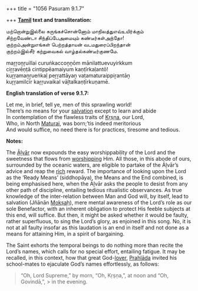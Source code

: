 +++
title = "1056 Pasuram 9.1.7"

+++
**[Tamil](/definition/tamil#history "show Tamil definitions") text and transliteration:**

மற்றொன்றுஇல்லை சுருங்கச்சொன்னோம் மாநிலத்துஎவ்உயிர்க்கும்  
சிற்றவேண்டா சிந்திப்பேஅமையும் கண்டீர்கள்அந்தோ!  
குற்றம்அன்றுஎங்கள் பெற்றத்தாயன் வடமதுரைப்பிறந்தான்  
குற்றம்இல்சீர் கற்றுவைகல் வாழ்தல்கண்டீர்குணமே.

maṟṟoṉṟuillai curuṅkaccoṉṉōm mānilattuevuyirkkum  
ciṟṟavēṇṭā cintippēamaiyum kaṇṭīrkaḷantō!  
kuṟṟamaṉṟueṅkaḷ peṟṟattāyaṉ vaṭamaturaippiṟantāṉ  
kuṟṟamilcīr kaṟṟuvaikal vāḻtalkaṇṭīrkuṇamē.

**English translation of verse 9.1.7:**

Let me, in brief, tell ye, men of this sprawling world!  
There’s no means for your [salvation](/definition/salvation#history "show salvation definitions") except to learn and abide  
In contemplation of the flawless traits of [Kṛṣṇa](/definition/krishna#vaishnavism "show Kṛṣṇa definitions"), our Lord,  
Who, in North [Maturai](/definition/maturai#vaishnavism "show Maturai definitions"), was born;’tis indeed meritorious  
And would suffice, no need there is for practices, tiresome and tedious.

**Notes:**

The [Āḻvār](/definition/aḻvar#vaishnavism "show Āḻvār definitions") now expounds the easy worshippabiḷity of the Lord and the sweetness that flows from [worshipping](/definition/worshipping#history "show worshipping definitions") Him. All those, in this abode of ours, surrounded by the oceanic waters, are eligible to partake of the Āḻvār’s advice and reap the [rich](/definition/rich#history "show rich definitions") reward. The importance of looking upon the Lord as the ‘Ready Means’ (siddhopāya), the Means and the End combined, is being emphasised here, when the Āḻvār asks the people to desist from any other path of discipline, entailing tedious ritualistic observances. As true knowledge of the inter-relation between Man and God will, by itself, lead to salvation (Jñānān [Mokṣaḥ](/definition/moksha#vaishnavism "show Mokṣaḥ definitions")), mere mental awareness of the Lord’s role as our sole Benefactor, with an inherent obligation to protect His feeble subjects at this end, will suffice. But then, it might be asked whether it would be faulty, rather superfluous, to sing the Lord’s glory, as enjoined in this song. No, it is not at all faulty insofar as this laudation is an end in itself and not done as a means for attaining Him, in a spirit of bargaining.

The Saint exhorts the temporal beings to do nothing more than recite the Lord’s names, which calls for no special effort, entailing fatigue. It may be recalled, in this context, how that great God-[lover](/definition/lover#history "show lover definitions"), [Prahlāda](/definition/prahlada#vaishnavism "show Prahlāda definitions") invited his school-mates to ejaculate God’s names effortlessly, as follows:

> “Oh, Lord Supreme,” by morn, “Oh, Kṛṣṇa,”, at noon and “Oh, Govindā,”, > in the evening.


